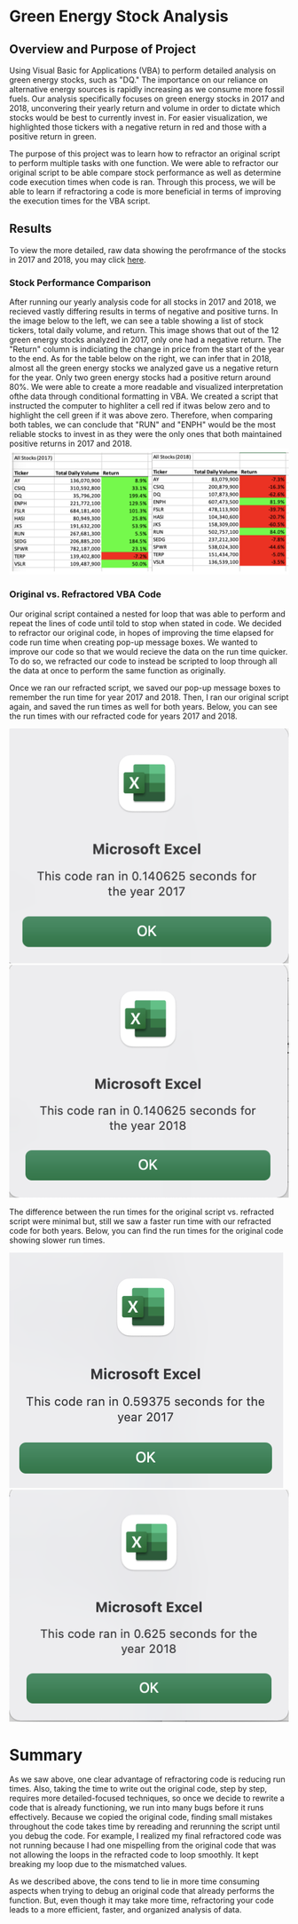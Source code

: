 # Green Energy Stock Analysis

## Overview and Purpose of Project
Using Visual Basic for Applications (VBA) to perform detailed analysis on green energy stocks, such as "DQ." The importance on our reliance on alternative energy sources is rapidly increasing as we consume more fossil fuels.  Our analysis specifically focuses on green energy stocks in 2017 and 2018, unconvering their yearly return and volume in order to dictate which stocks would be best to currently invest in.  For easier visualization, we highlighted those tickers with a negative return in red and those with a positive return in green.

The purpose of this project was to learn how to refractor an original script to perform multiple tasks with one function.  We were able to refractor our original script to be able compare stock performance as well as determine code execution times when code is ran.  Through this process, we will be able to learn if refractoring a code is more beneficial in terms of improving the execution times for the VBA script.

## Results
To view the more detailed, raw data showing the perofrmance of the stocks in 2017 and 2018, you may click [here](https://github.com/nataliabench/Stock-Analysis/blob/2c1518802c039d1675b4182ad4e5c90cfa346b83/VBA_Challenge.xlsm).
### Stock Performance Comparison
After running our yearly analysis code for all stocks in 2017 and 2018, we recieved vastly differing results in terms of negative and positive turns.  In the image below to the left, we can see a table showing a list of stock tickers, total daily volume, and return.  This image shows that out of the 12 green energy stocks analyzed in 2017, only one had a negative return.  The "Return" column is indiciating the change in price from the start of the year to the end.  As for the table below on the right, we can infer that in 2018, almost all the green energy stocks we analyzed gave us a negative return for the year.  Only two green energy stocks had a positive return around 80%.  We were able to create a more readable and visualized interpretation ofthe data through conditional formatting in VBA.  We created a script that instructed the computer to highliter a cell red if itwas below zero and to highlight the cell green if it was above zero. Therefore, when comparing both tables, we can conclude that "RUN" and "ENPH" would be the most reliable stocks to invest in as they were the only ones that both maintained positive returns in 2017 and 2018.
![alt text](https://github.com/nataliabench/Stock-Analysis/blob/6f3f8856e85ebb2017d9c8f91858ed20cbc5a0f1/Resources/2017:2018%20All%20Stock%20Analysis.png)

### Original vs. Refractored VBA Code 
Our original script contained a nested for loop that was able to perform and repeat the lines of code until told to stop when stated in code.  We decided to refractor our original code, in hopes of improving the time elapsed for code run time when creating pop-up message boxes.  We wanted to improve our code so that we would recieve the data on the run time quicker.  To do so, we refracted our code to instead be scripted to loop through all the data at once to perform the same function as originally.  

Once we ran our refracted script, we saved our pop-up message boxes to remember the run time for year 2017 and 2018.  Then, I ran our original script again, and saved the run times as well for both years.  Below, you can see the run times with our refracted code for years 2017 and 2018.

![alt text](https://github.com/nataliabench/Stock-Analysis/blob/c9daefed62704fceb11da3e89899f129e1f07053/Resources/VBA_Challenge_2017.png)
![alt text](https://github.com/nataliabench/Stock-Analysis/blob/c9daefed62704fceb11da3e89899f129e1f07053/Resources/VBA_Challenge_2018.png)

The difference between the run times for the original script vs. refracted script were minimal but, still we saw a faster run time with our refracted code for both years. Below, you can find the run times for the original code showing slower run times.

![alt text](https://github.com/nataliabench/Stock-Analysis/blob/590508a400b67972e389e55002c23652f5abbc7b/Resources/Original_Script_RunTime2017.png)
![alt text](https://github.com/nataliabench/Stock-Analysis/blob/590508a400b67972e389e55002c23652f5abbc7b/Resources/Original_Script_RunTime2018.png)

# Summary
As we saw above, one clear advantage of refractoring code is reducing run times.  Also, taking the time to write out the original code, step by step, requires more detailed-focused techniques, so once we decide to rewrite a code that is already functioning, we run into many bugs before it runs effectively.  Because we copied the original code, finding small mistakes throughout the code takes time by rereading and rerunning the script until you debug the code.  For example, I realized my final refractored code was not running because I had one mispelling from the original code that was not allowing the loops in the refracted code to loop smoothly.  It kept breaking my loop due to the mismatched values.

As we described above, the cons tend to lie in more time consuming aspects when trying to debug an original code that already performs the function.  But, even though it may take more time, refractoring your code leads to a more efficient, faster, and organized analysis of data.
